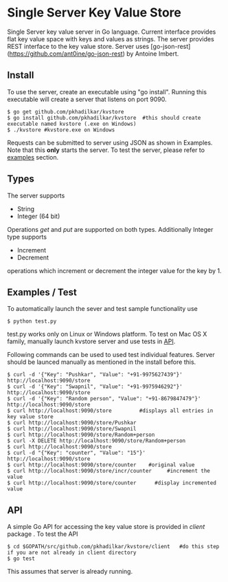 Single Server Key Value Store
====================================

Single Server key value server in Go language. Current interface provides flat key value space with keys and values as strings. The server provides REST interface to the key value store. Server uses [go-json-rest] (https://github.com/ant0ine/go-json-rest) by Antoine Imbert.

Install
-------
To use the server, create an executable using "go install". Running this executable will create a server that listens on port 9090. 
```
$ go get github.com/pkhadilkar/kvstore
$ go install github.com/pkhadilkar/kvstore	#this should create executable named kvstore (.exe on Windows)
$ ./kvstore	#kvstore.exe on Windows
```
Requests can be submitted to server using JSON as shown in Examples. Note that this **only** starts the server. To test the server, please refer to [examples](#examples-test) section.

Types
-----
The server supports 

+ String
+ Integer (64 bit)

Operations *get* and *put* are supported on both types. Additionally Integer type supports

+ Increment
+ Decrement

operations which increment or decrement the integer value for the key by 1.

Examples / Test
--------
To automatically launch the sever and test sample functionality use
```
$ python test.py
```
test.py works only on Linux or Windows platform. To test on Mac OS X family, manually launch kvstore server and use tests in [API](#api).

Following commands can be used to used test individual features. Server should be launced manually as mentioned in the install before this.

```
$ curl -d '{"Key": "Pushkar", "Value": "+91-9975627439"}' http://localhost:9090/store
$ curl -d '{"Key": "Swapnil", "Value": "+91-9975946292"}' http://localhost:9090/store
$ curl -d '{"Key": "Random person", "Value": "+91-8679847479"}' http://localhost:9090/store
$ curl http://localhost:9090/store	  	   #displays all entries in key value store
$ curl http://localhost:9090/store/Pushkar
$ curl http://localhost:9090/store/Swapnil
$ curl http://localhost:9090/store/Random+person
$ curl -X DELETE http://localhost:9090/store/Random+person
$ curl http://localhost:9090/store
$ curl -d "{"Key": "counter", "Value": "15"}' http://localhost:9090/store
$ curl http://localhost:9090/store/counter    #original value
$ curl http://localhost:9090/store/incr/counter 	#increment the value
$ curl http://localhost:9090/store/counter		#display incremented value
```

API 
-----
A simple Go API for accessing the key value store is provided in *client* package . To test the API
```
$ cd $GOPATH/src/github.com/pkhadilkar/kvstore/client	#do this step if you are not already in client directory
$ go test
```
This assumes that server is already running.